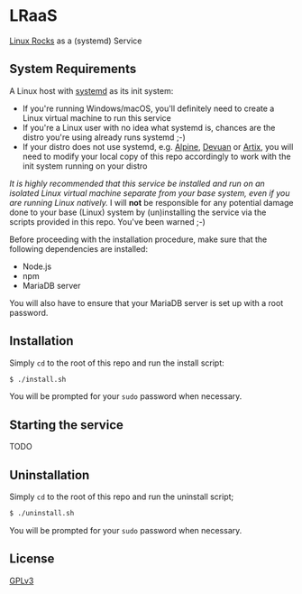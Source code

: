 # LRaaS

[Linux Rocks](https://github.com/DonaldKellett/Linux-Rocks) as a (systemd) Service

## System Requirements

A Linux host with [systemd](https://systemd.io) as its init system:

- If you're running Windows/macOS, you'll definitely need to create a Linux virtual machine to run this service
- If you're a Linux user with no idea what systemd is, chances are the distro you're using already runs systemd ;-)
- If your distro does not use systemd, e.g. [Alpine](https://alpinelinux.org), [Devuan](https://devuan.org) or [Artix](https://artixlinux.org), you will need to modify your local copy of this repo accordingly to work with the init system running on your distro

_It is highly recommended that this service be installed and run on an isolated Linux virtual machine separate from your base system, even if you are running Linux natively._ I will **not** be responsible for any potential damage done to your base (Linux) system by (un)installing the service via the scripts provided in this repo. You've been warned ;-)

Before proceeding with the installation procedure, make sure that the following dependencies are installed:

- Node.js
- npm
- MariaDB server 

You will also have to ensure that your MariaDB server is set up with a root password.

## Installation

Simply `cd` to the root of this repo and run the install script:

```bash
$ ./install.sh
```

You will be prompted for your `sudo` password when necessary.

## Starting the service

TODO

## Uninstallation

Simply `cd` to the root of this repo and run the uninstall script;

```bash
$ ./uninstall.sh
```

You will be prompted for your `sudo` password when necessary.

## License

[GPLv3](./LICENSE)
